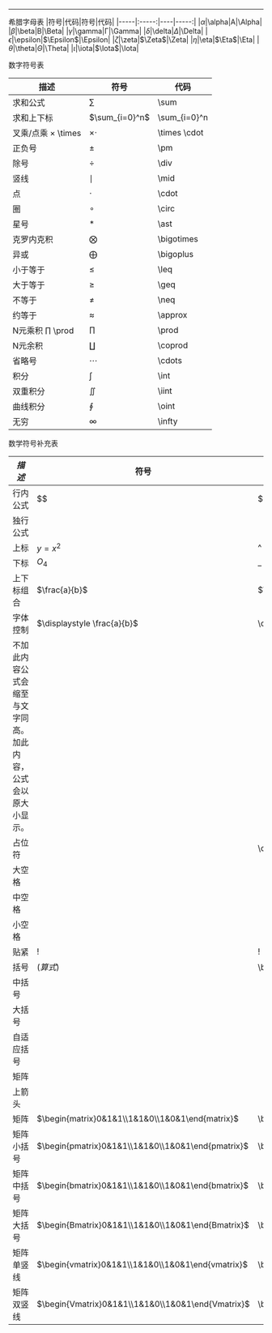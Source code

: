 ***
希腊字母表
|符号|代码|符号|代码|
|-----|:-----:|----|-----:|
|$\alpha$|\\alpha|A|\\Alpha|
|*β*|\beta|B|\Beta|
|$\gamma$|\gamma|Γ|\Gamma|
|$\delta$|\delta|$\Delta$|\Delta|
|$\epsilon$|\epsilon|$\Epsilon$|\Epsilon|
|$\zeta$|\zeta|$\Zeta$|\Zeta|
|$\eta$|\eta|$\Eta$|\Eta|
|$\theta$|\theta|$\Theta$|\Theta|
|$\iota$|\iota|$\Iota$|\Iota|

数字符号表

| 描述                  | 符号           | 代码         |
| --------------------- | -------------- | ------------ |
| 求和公式              | $\sum$         | \sum         |
| 求和上下标            | $\sum_{i=0}^n$ | \sum_{i=0}^n |
| 叉乘/点乘	× \times | $\times \cdot$ | \times \cdot |
| 正负号                | $\pm$          | \pm          |
| 除号                  | $\div$         | \div         |
| 竖线                  | $\mid$         | \mid         |
| 点                    | $\cdot$        | \cdot        |
| 圈                    | $\circ$        | \circ        |
| 星号                  | $\ast$         | \ast         |
| 克罗内克积            | $\bigotimes$   | \bigotimes   |
| 异或                  | $\bigoplus$    | \bigoplus    |
| 小于等于              | $\leq$         | \leq         |
| 大于等于              | $\geq$         | \geq         |
| 不等于                | $\neq$         | \neq         |
| 约等于                | $\approx$      | \approx      |
| N元乘积	∏ \prod    | $\prod$        | \prod        |
| N元余积               | $\coprod$      | \coprod      |
| 省略号                | $\cdots$       | \cdots       |
| 积分                  | $\int$         | \int         |
| 双重积分              | $\iint$        | \iint        |
| 曲线积分              | $\oint$        | \oint        |
| 无穷                  | $\infty$       | \infty       |

数学符号补充表

| $描述$                                                       | 符号                                              | $代码$                                          |
| ------------------------------------------------------------ | ------------------------------------------------- | ----------------------------------------------- |
| 行内公式                                                     | $$                                                | $$                                              |
| 独行公式                                                     |                                                   |                                                 |
| 上标                                                         | $y=x^2$                                           | ^                                               |
| 下标                                                         | $O_4$                                             | _                                               |
| 上下标组合                                                   | $\frac{a}{b}$                                     | $\frac{a}{b}                                    |
| 字体控制                                                     | $\displaystyle \frac{a}{b}$                       | \displaystyle                                   |
| 不加此内容公式会缩至与文字同高。加此内容，公式会以原大小显示。 |                                                   |                                                 |
| 占位符                                                       | $\quad$                                           | \quad                                           |
| 大空格                                                       |                                                   |                                                 |
| 中空格                                                       |                                                   |                                                 |
| 小空格                                                       |                                                   |                                                 |
| 贴紧                                                         | $!$                                               | !                                               |
| 括号                                                         | $\big(算式)$                                      | \big(算式)                                      |
| 中括号                                                       |                                                   |                                                 |
| 大括号                                                       |                                                   |                                                 |
| 自适应括号                                                   |                                                   |                                                 |
| 矩阵                                                         |                                                   |                                                 |
| 上箭头                                                       |                                                   |                                                 |
| 矩阵                                                         | $\begin{matrix}0&1&1\\1&1&0\\1&0&1\end{matrix}$   | \begin{matrix}0&1&1\\1&1&0\\1&0&1\end{matrix}   |
| 矩阵小括号                                                   | $\begin{pmatrix}0&1&1\\1&1&0\\1&0&1\end{pmatrix}$ | \begin{pmatrix}0&1&1\\1&1&0\\1&0&1\end{pmatrix} |
| 矩阵中括号                                                   | $\begin{bmatrix}0&1&1\\1&1&0\\1&0&1\end{bmatrix}$ | \begin{bmatrix}0&1&1\\1&1&0\\1&0&1\end{bmatrix} |
| 矩阵大括号                                                   | $\begin{Bmatrix}0&1&1\\1&1&0\\1&0&1\end{Bmatrix}$ | \begin{Bmatrix}0&1&1\\1&1&0\\1&0&1\end{Bmatrix} |
| 矩阵单竖线                                                   | $\begin{vmatrix}0&1&1\\1&1&0\\1&0&1\end{vmatrix}$ | \begin{vmatrix}0&1&1\\1&1&0\\1&0&1\end{vmatrix} |
| 矩阵双竖线                                                   | $\begin{Vmatrix}0&1&1\\1&1&0\\1&0&1\end{Vmatrix}$ | \begin{Vmatrix}0&1&1\\1&1&0\\1&0&1\end{Vmatrix} |

